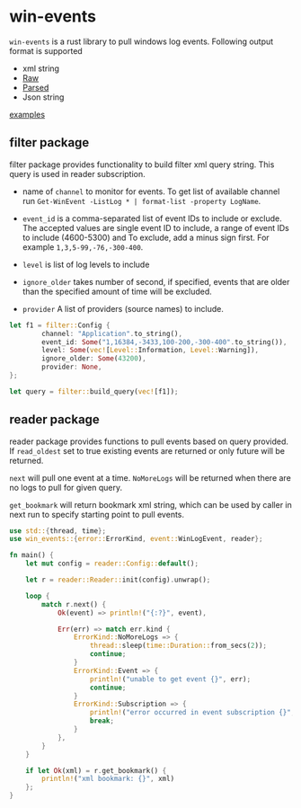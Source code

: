 # win-events

`win-events` is a rust library to pull windows log events. Following output format is supported

  * xml string
  * [Raw](src\event.rs)
  * [Parsed](src\event.rs)
  * Json string


[examples](examples)


## filter package

filter package provides functionality to build filter xml query string. This query is used in reader subscription.

 * name of `channel` to monitor for events. To get list of available channel run `Get-WinEvent -ListLog * | format-list -property LogName`.
 
 * `event_id` is a comma-separated list of event IDs to include or exclude. The accepted values are single event ID to include, a range of event IDs to include (4600-5300) and To exclude, add a minus sign first. For example `1,3,5-99,-76,-300-400`.

 * `level` is list of log levels to include

 * `ignore_older` takes number of second, if specified, events that are older than the specified amount of time will be excluded.

 * `provider` A list of providers (source names) to include.

```rs
let f1 = filter::Config {
        channel: "Application".to_string(),
        event_id: Some("1,16384,-3433,100-200,-300-400".to_string()),
        level: Some(vec![Level::Information, Level::Warning]),
        ignore_older: Some(43200),
        provider: None,
};

let query = filter::build_query(vec![f1]);
```

## reader package

reader package provides functions to pull events based on query provided. If `read_oldest` set to true existing events are returned or only future will be returned.

`next` will pull one event at a time. `NoMoreLogs` will be returned when there are no logs to pull for given query. 

`get_bookmark` will return bookmark xml string, which can be used by caller in next run to specify starting point to pull events.

```rs
use std::{thread, time};
use win_events::{error::ErrorKind, event::WinLogEvent, reader};

fn main() {
    let mut config = reader::Config::default();

    let r = reader::Reader::init(config).unwrap();

    loop {
        match r.next() {
            Ok(event) => println!("{:?}", event),

            Err(err) => match err.kind {
                ErrorKind::NoMoreLogs => {
                    thread::sleep(time::Duration::from_secs(2));
                    continue;
                }
                ErrorKind::Event => {
                    println!("unable to get event {}", err);
                    continue;
                }
                ErrorKind::Subscription => {
                    println!("error occurred in event subscription {}", err);
                    break;
                }
            },
        }
    }

    if let Ok(xml) = r.get_bookmark() {
        println!("xml bookmark: {}", xml)
    };
}
```
